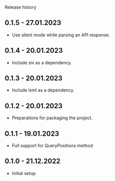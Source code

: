 Release history

## 0.1.5 - 27.01.2023
 - Use silent mode while parsing an API response.

## 0.1.4 - 20.01.2023
 - Include six as a dependency.

## 0.1.3 - 20.01.2023
 - Include lxml as a dependency.

## 0.1.2 - 20.01.2023
 - Preparations for packaging the project.

## 0.1.1 - 19.01.2023
 - Full support for QueryPositions method

## 0.1.0 - 21.12.2022
 - Initial setup
